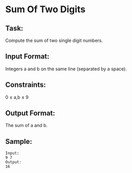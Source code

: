 # Sum Of Two Digits

## Task:

Compute the sum of two single digit numbers.

## Input Format:

Integers a and b on the same line (separated by a space).

## Constraints:

0 ≤ a,b ≤ 9

## Output Format:

The sum of a and b.

## Sample:

```
Input:
9 7
Output:
16

```
